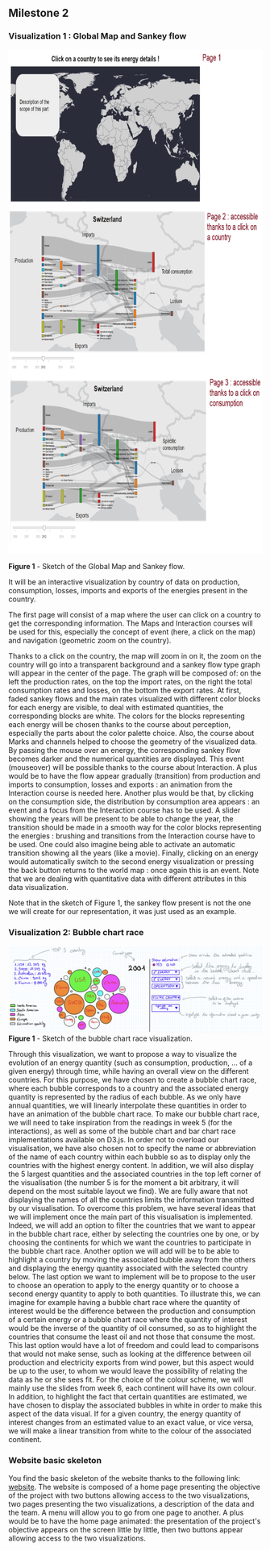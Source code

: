 
## Milestone 2

### Visualization 1 : Global Map and Sankey flow

<p align="center">
    <img src="https://github.com/FrancescaNic/NoMoreBarPlots/blob/master/FigureMilestone2/visualisation 1.jpg" width="800" height="1000" />
</p>

**Figure 1** - Sketch of the Global Map and Sankey flow.

It will be an interactive visualization by country of data on production, consumption, losses, imports and exports of the energies present in the country.

The first page will consist of a map where the user can click on a country to get the corresponding information. The Maps and Interaction courses will be used for this, especially the concept of event (here, a click on the map) and navigation (geometric zoom on the country).

Thanks to a click on the country, the map will zoom in on it, the zoom on the country will go into a transparent background and a sankey flow type graph will appear in the center of the page. The graph will be composed of: on the left the production rates, on the top the import rates, on the right the total consumption rates and losses, on the bottom the export rates. At first, faded sankey flows and the main rates visualized with different color blocks for each energy are visible, to deal with estimated quantities, the corresponding blocks are white. The colors for the blocks representing each energy will be chosen thanks to the course about perception, especially the parts about the color palette choice. Also, the course about Marks and channels helped to choose the geometry of the visualized data. By passing the mouse over an energy, the corresponding sankey flow becomes darker and the numerical quantities are displayed. This event (mouseover) will be possible thanks to the course about Interaction. A plus would be to have the flow appear gradually (transition) from production and imports to consumption, losses and exports : an animation from the Interaction course is needed here. Another plus would be that, by clicking on the consumption side, the distribution by consumption area appears : an event and a focus from the Interaction course has to be used. A slider showing the years will be present to be able to change the year, the transition should be made in a smooth way for the color blocks representing the energies : brushing and transitions from the Interaction course have to be used. One could also imagine being able to activate an automatic transition showing all the years (like a movie). Finally, clicking on an energy would automatically switch to the second energy visualization or pressing the back button returns to the world map : once again this is an event. Note that we are dealing with quantitative data with different attributes in this data visualization.

Note that in the sketch of Figure 1, the sankey flow present is not the one we will create for our representation, it was just used as an example.


### Visualization 2: Bubble chart race

![](./FigureMilestone2/Visualisation_2.jpg)
**Figure 1** - Sketch of the bubble chart race visualization.

Through this visualization, we want to propose a way to visualize the evolution of an energy quantity (such as consumption, production, ... of a given energy) through time, while having an overall view on the different countries. For this purpose, we have chosen to create a bubble chart race, where each bubble corresponds to a country and the associated energy quantity is represented by the radius of each bubble. As we only have annual quantities, we will linearly interpolate these quantities in order to have an animation of the bubble chart race. To make our bubble chart race, we will need to take inspiration from the readings in week 5 (for the interactions), as well as some of the bubble chart and bar chart race implementations available on D3.js. In order not to overload our visualisation, we have also chosen not to specify the name or abbreviation of the name of each country within each bubble so as to display only the countries with the highest energy content. In addition, we will also display the 5 largest quantities and the associated countries in the top left corner of the visualisation (the number 5 is for the moment a bit arbitrary, it will depend on the most suitable layout we find). We are fully aware that not displaying the names of all the countries limits the information transmitted by our visualisation. To overcome this problem, we have several ideas that we will implement once the main part of this visualisation is implemented. Indeed, we will add an option to filter the countries that we want to appear in the bubble chart race, either by selecting the countries one by one, or by choosing the continents for which we want the countries to participate in the bubble chart race. Another option we will add will be to be able to highlight a country by moving the associated bubble away from the others and displaying the energy quantity associated with the selected country below. The last option we want to implement will be to propose to the user to choose an operation to apply to the energy quantity or to choose a second energy quantity to apply to both quantities. To illustrate this, we can imagine for example having a bubble chart race where the quantity of interest would be the difference between the production and consumption of a certain energy or a bubble chart race where the quantity of interest would be the inverse of the quantity of oil consumed, so as to highlight the countries that consume the least oil and not those that consume the most. This last option would have a lot of freedom and could lead to comparisons that would not make sense, such as looking at the difference between oil production and electricity exports from wind power, but this aspect would be up to the user, to whom we would leave the possibility of relating the data as he or she sees fit. For the choice of the colour scheme, we will mainly use the slides from week 6, each continent will have its own colour. In addition, to highlight the fact that certain quantities are estimated, we have chosen to display the associated bubbles in white in order to make this aspect of the data visual. If for a given country, the energy quantity of interest changes from an estimated value to an exact value, or vice versa, we will make a linear transition from white to the colour of the associated continent.


### Website basic skeleton

You find the basic skeleton of the website thanks to the following link: [website](https://com-480-data-visualization.github.io/datavis-project-2022-NoMoreBarPlots/Website/index.html).
The website is composed of a home page presenting the objective of the project with two buttons allowing access to the two visualizations, two pages presenting the two visualizations, a description of the data and the team. A menu will allow you to go from one page to another. A plus would be to have the home page animated: the presentation of the project's objective appears on the screen little by little, then two buttons appear allowing access to the two visualizations.
